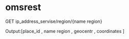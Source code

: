 # omsrest

GET ip_address_servise/region/{name region}

Output:[place_id , name region , geocentr , coordinates ]







